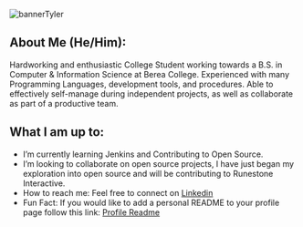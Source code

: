 ![bannerTyler](https://user-images.githubusercontent.com/67805799/163588265-71f4669b-564d-4919-8803-3433c5e8e8cb.png)




## About Me (He/Him):
 Hardworking and enthusiastic College Student working towards a B.S. in Computer & Information Science at Berea College. Experienced with many Programming Languages,      development tools, and procedures. Able to effectively self-manage during independent projects, as well as collaborate as part of a productive team.

## What I am up to:
- I’m currently learning Jenkins and Contributing to Open Source.
- I’m looking to collaborate on open source projects, I have just began my exploration into open source and will be contributing to Runestone Interactive.
- How to reach me: Feel free to connect on <a href = "https://www.linkedin.com/in/tylerpar99/">Linkedin</a>
- Fun Fact: If you would like to add a personal README to your profile page follow this link: <a href = "https://docs.github.com/en/account-and-profile/setting-up-and-managing-your-github-profile/customizing-your-profile/managing-your-profile-readme">Profile Readme</a>
